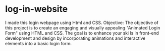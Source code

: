 # log-in-website
I made this login webpage using Html and CSS. Objective: The objective of this project is to create an engaging and visually appealing "Animated Login Form" using HTML and CSS. The goal is to enhance your ski ls in front-end development and design by incorporating animations and interactive elements into a basic login form.
